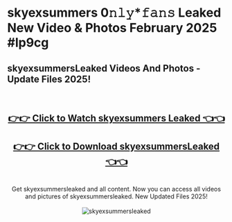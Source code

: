 # skyexsummers 0𝚗𝚕𝚢*𝚏𝚊𝚗𝚜 Leaked New Video & Photos February 2025 #lp9cg

<h2>skyexsummersLeaked Videos And Photos - Update Files 2025!</h2>
<br>
<div align="center">
<h2><a href="https://mediaupload.pro?title=skyexsummers&ref=11F" rel="nofollow">👉👉 Click to Watch skyexsummers Leaked 👈👈</a></h2>
<h2><a href="https://mediaupload.pro?title=skyexsummers&ref=11F" rel="nofollow">👉👉 Click to Download skyexsummersLeaked 👈👈</a></h2>
<br>
Get skyexsummersleaked and all content. Now you can access all videos and pictures of skyexsummersleaked. New Updated Files 2025!
<br>
<br>
<a href="https://mediaupload.pro?title=skyexsummers&ref=11F" rel="nofollow" data-target="animated-image.originalLink"><img src="https://i.ibb.co/Gkj2r4b/banner.png" alt="skyexsummersleaked" style="max-width: 100%; display: inline-block;" data-target="animated-image.originalImage"></a>
</div>
<br>

